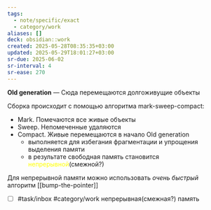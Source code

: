 ```yaml
---
tags:
  - note/specific/exact
  - category/work
aliases: []
deck: obsidian::work
created: 2025-05-28T08:35:35+03:00
updated: 2025-05-29T18:01:27+03:00
sr-due: 2025-06-02
sr-interval: 4
sr-ease: 270
---
```


**Old generation**
—
Сюда перемещаются долгоживущие объекты

Сборка происходит с помощью алгоритма mark-sweep-compact:
- Mark. Помечаются все живые объекты
- Sweep. Непомеченные удаляются
- Compact. Живые перемещаются в начало Old generation
	- выполняется для избегания фрагментации и упрощения выделения памяти
	- в результате свободная память становится <font color="#ffff00">непрерывной</font>(смежной?)

Для непрерывной памяти можно использовать *очень быстрый* алгоритм [[bump-the-pointer]]

- [ ] #task/inbox #category/work непрерывная(смежная?) память
